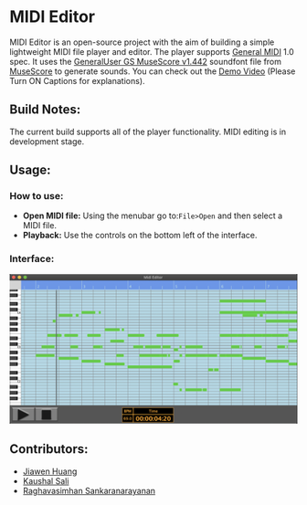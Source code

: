 # MIDI Editor

MIDI Editor is an open-source project with the aim of building a simple lightweight MIDI file player and editor. The player supports [General MIDI](https://en.wikipedia.org/wiki/General_MIDI) 1.0 spec. It uses the [GeneralUser GS MuseScore v1.442](http://schristiancollins.com/soundfonts/GeneralUser_GS_1.442-MuseScore.zip) soundfont file from [MuseScore](https://musescore.org/en/handbook/soundfonts-and-sfz-files#list) to generate sounds. You can check out the [Demo Video](https://www.youtube.com/watch?v=iFSt7ScsCPo) (Please Turn ON Captions for explanations).

## Build Notes:
The current build supports all of the player functionality. MIDI editing is in development stage.


## Usage:

### How to use:

- **Open MIDI file:** Using the menubar go to:`File>Open` and then select a MIDI file. 
- **Playback:** Use the controls on the bottom left of the interface.

### Interface:
![](https://github.com/Aavu/MIDI-Editor/blob/master/Documentation/images/MidiEditorInterface.png)



## Contributors:
- [Jiawen Huang](https://github.com/jhuang448)
- [Kaushal Sali](https://www.kaushalsali.com)
- [Raghavasimhan Sankaranarayanan](https://techitunes.com)
